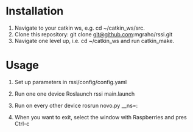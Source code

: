 # Installation
1. Navigate to your catkin ws, e.g. cd ~/catkin_ws/src.
2. Clone this repository: git clone git@github.com:mgraho/rssi.git
3. Navigate one level up, i.e. cd ~/catkin_ws and run catkin_make.

# Usage
1. Set up parameters in rssi/config/config.yaml

2. Run one one device Roslaunch rssi main.launch

3. Run on every other device rosrun novo.py __ns=:<name of the device>
4. When you want to exit, select the window with Raspberries and pres Ctrl-c
